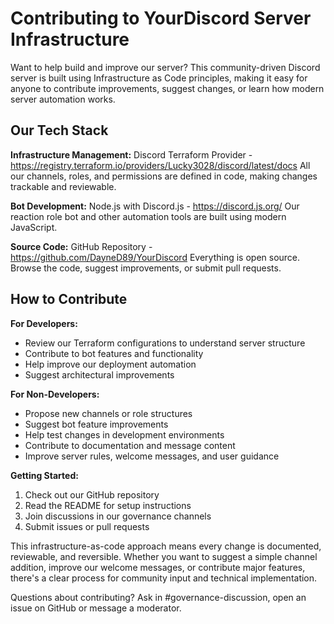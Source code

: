 # Contributing to YourDiscord Server Infrastructure

Want to help build and improve our server? This community-driven Discord server is built using Infrastructure as Code principles, making it easy for anyone to contribute improvements, suggest changes, or learn how modern server automation works.

## Our Tech Stack

**Infrastructure Management:**
Discord Terraform Provider - https://registry.terraform.io/providers/Lucky3028/discord/latest/docs
All our channels, roles, and permissions are defined in code, making changes trackable and reviewable.

**Bot Development:**
Node.js with Discord.js - https://discord.js.org/
Our reaction role bot and other automation tools are built using modern JavaScript.

**Source Code:**
GitHub Repository - https://github.com/DayneD89/YourDiscord
Everything is open source. Browse the code, suggest improvements, or submit pull requests.

## How to Contribute

**For Developers:**
- Review our Terraform configurations to understand server structure
- Contribute to bot features and functionality
- Help improve our deployment automation
- Suggest architectural improvements

**For Non-Developers:**
- Propose new channels or role structures
- Suggest bot feature improvements
- Help test changes in development environments
- Contribute to documentation and message content
- Improve server rules, welcome messages, and user guidance

**Getting Started:**
1. Check out our GitHub repository
2. Read the README for setup instructions
3. Join discussions in our governance channels
4. Submit issues or pull requests

This infrastructure-as-code approach means every change is documented, reviewable, and reversible. Whether you want to suggest a simple channel addition, improve our welcome messages, or contribute major features, there's a clear process for community input and technical implementation.

Questions about contributing? Ask in #governance-discussion, open an issue on GitHub or message a moderator.